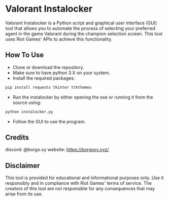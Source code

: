 # Valorant Instalocker

Valorant Instalocker is a Python script and graphical user interface (GUI) tool that allows you to automate the process of selecting your preferred agent in the game Valorant during the champion selection screen. This tool uses Riot Games' APIs to achieve this functionality.

## How To Use

- Clone or download the repository.
- Make sure to have python 3.X on your system.
- Install the required packages:
```py
pip install requests tkinter ttkthemes
```
- Run the instalocker by either opening the exe or running it from the source using:
```py
python instalocker.py
```
- Follow the GUI to use the program.

## Credits
discord: @borgo.xy
website: https://borgoxy.xyz/

## Disclaimer

This tool is provided for educational and informational purposes only. Use it responsibly and in compliance with Riot Games' terms of service. The creators of this tool are not responsible for any consequences that may arise from its use.
